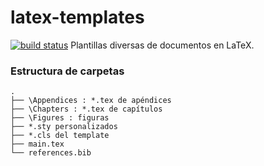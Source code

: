latex-templates
============
[![build status](https://gitlab.com/ppalaciosa/latex-templates/badges/master/build.svg)](https://gitlab.com/ppalaciosa/latex-templates/commits/master)
Plantillas diversas de documentos en LaTeX.

### Estructura de carpetas
	.
	├── \Appendices : *.tex de apéndices
	├── \Chapters : *.tex de capítulos
	├── \Figures : figuras
	├── *.sty personalizados
	├── *.cls del template
	├── main.tex
	└── references.bib


